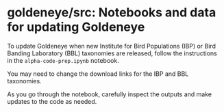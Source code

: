 # goldeneye/src: Notebooks and data for updating Goldeneye

To update Goldeneye when new Institute for Bird Populations (IBP) or Bird Banding Laboratory (BBL) taxonomies are released, follow the instructions in the `alpha-code-prep.ipynb` notebook. 

You may need to change the download links for the IBP and BBL taxonomies.

As you go through the notebook, carefully inspect the outputs and make updates to the code as needed.

